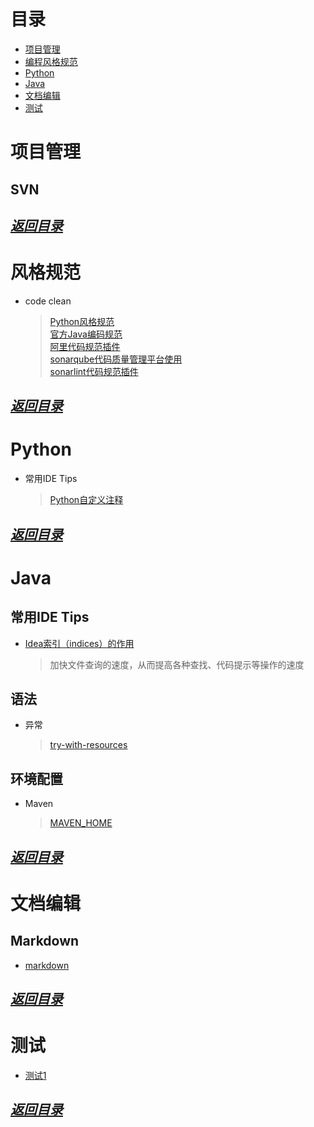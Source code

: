 # <span id="jump0">目录<span>
* [项目管理](#jump1)
* [编程风格规范](#jump6)
* [Python](#jump2)
* [Java](#jump3)
* [文档编辑](#jump4)
* [测试](#jump5)


# <span id="jump1">项目管理<span>
## SVN
## [*返回目录*](#jump0)


# <span id="jump6">风格规范<span>
* code clean
    > [Python风格规范](https://zh-google-styleguide.readthedocs.io/en/latest/google-python-styleguide/python_style_rules/#indentation)<br>
    > [官方Java编码规范](https://github.com/mylu314/blog/blob/main/timeline/2021/April/8.md)<br>
    > [阿里代码规范插件](https://github.com/mylu314/blog/blob/main/timeline/2021/April/8.md)<br>
    > [sonarqube代码质量管理平台使用](https://github.com/mylu314/blog/blob/main/timeline/2021/April/8.md)<br>
    > [sonarlint代码规范插件](https://github.com/mylu314/blog/blob/main/timeline/2021/April/8.md)<br>
    > 
## [*返回目录*](#jump0)


# <span id="jump2">Python<span>
* 常用IDE Tips 
    > [Python自定义注释](https://blog.csdn.net/baidu_33256174/article/details/101315430)<br>
    > 
## [*返回目录*](#jump0)


# <span id="jump3">Java<span>
## 常用IDE Tips
* [Idea索引（indices）的作用](https://github.com/mylu314/blog/blob/main/timeline/2021/April/9.md)
    > 加快文件查询的速度，从而提高各种查找、代码提示等操作的速度
    > 

## 语法
* 异常
    > [try-with-resources](https://github.com/mylu314/blog/blob/main/timeline/2021/April/9.md)
    > 

## 环境配置
* Maven
    > [MAVEN_HOME](https://github.com/mylu314/blog/blob/main/timeline/2021/April/9.md)
    > 
## [*返回目录*](#jump0)


# <span id="jump4">文档编辑<span>
## Markdown
* [markdown](https://github.com/mylu314/blog/blob/main/timeline/2021/April/7.md)
## [*返回目录*](#jump0)
    

# <span id="jump5">测试<span>
* [测试1](https://github.com/mylu314/blog/blob/main/timeline/2021/April/7.md)
## [*返回目录*](#jump0)



